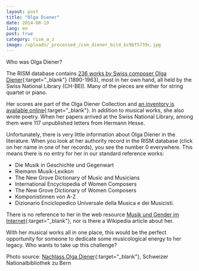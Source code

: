 ```yaml
---
layout: post
title: "Olga Diener"
date: 2014-08-19
lang: en
post: true
category: rism_a_z
image: /uploads/_processed_/csm_diener_bild_bc9bf5739c.jpg
---
```



Who was Olga Diener?

The RISM database contains [236 works by Swiss composer Olga Diener](https://opac.rism.info/metaopac/search?View=rism&View=rism&author=olga+diener){:target="_blank"} (1890-1963), most in her own hand, all held by the Swiss National Library (CH-BEl). Many of the pieces are either for string quartet or piano.

Her scores are part of the Olga Diener Collection and [an inventory is available online](http://ead.nb.admin.ch/html/diener.html){:target="_blank"}. In addition to musical works, she also wrote poetry. When her papers arrived at the Swiss National Library, among them were 117 unpublished letters from Hermann Hesse.

Unfortunately, there is very little information about Olga Diener in the literature. When you look at her authority record in the RISM database (click on her name in one of her records), you see the number 0 everywhere. This means there is no entry for her in our standard reference works:

- Die Musik in Geschichte und Gegenwart
- Riemann Musik-Lexikon
- The New Grove Dictionary of Music and Musicians
- International Encyclopedia of Women Composers
- The New Grove Dictionary of Women Composers
- Komponistinnen von A-Z
- Dizionario Enciclopedico Universale della Musica e dei Musicisti.

There is no reference to her in the web resource [Musik und Gender im Internet](http://mugi.hfmt-hamburg.de/){:target="_blank"}, nor is there a Wikipedia article about her.

With her musical works all in one place, this would be the perfect opportunity for someone to dedicate some musicological energy to her legacy. Who wants to take up this challenge?

Photo source: [Nachlass Olga Diener](http://ead.nb.admin.ch/html/diener.html){:target="_blank"}, Schweizer Nationalbibliothek zu Bern



<script type="text/javascript">var switchTo5x=true;</script><script type="text/javascript" src="http://w.sharethis.com/button/buttons.js"></script><script type="text/javascript">stLight.options({publisher: "9b601438-1ce1-49d8-bfd7-9cff5df54c17", doNotHash: false, doNotCopy: false, hashAddressBar: false});</script>